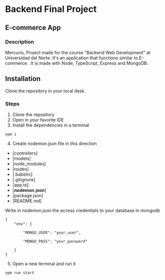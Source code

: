 # Backend Final Project
## E-commerce App
### Description

Mercurio, Project made for the course "Backend Web Development" at Universidad del Norte. It's an application that functions similar to E-commerce . It is made with Node, TypeScript, Express and MongoDB.

## Installation
Clone the repository in your local desk.

### Steps

1. Clone the repository
2. Open in your favorite IDE
3. Install the dependencies in a terminal
```
npm i
```
4. Create nodemon.json file in this direction
 * [controllers]
 * [models]
 * [node_modules]
 * [routes]
 * [.babelrc]
 * [.gitignore]
 * [app.ts]
 * [**nodemon.json**]
 * [package.json]
 * [README.md]
 
Write in nodemon.json the access credentials to your database in mongodb
```
{
	"env": {

		"MONGO_USER": "your_user",

		"MONGO_PASS": "your_password"

	}
}
```
5. Open a new terminal and run it
```
npm run start
```
